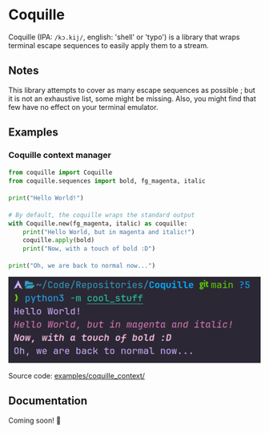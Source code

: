 # Coquille

Coquille (IPA: `/kɔ.kij/`, english: 'shell' or 'typo') is a library that wraps terminal escape sequences to easily apply them to a stream.

## Notes

This library attempts to cover as many escape sequences as possible ; but it is not an exhaustive list, some might be missing. Also, you might find that few have no effect on your terminal emulator.

## Examples

### Coquille context manager

```py
from coquille import Coquille
from coquille.sequences import bold, fg_magenta, italic

print("Hello World!")

# By default, the coquille wraps the standard output
with Coquille.new(fg_magenta, italic) as coquille:
    print("Hello World, but in magenta and italic!")
    coquille.apply(bold)
    print("Now, with a touch of bold :D")

print("Oh, we are back to normal now...")
```

![screenshot.png](./examples/coquille_context/screenshot.png)

Source code: [examples/coquille_context/](./examples/coquille_context/__main__.py)

## Documentation

Coming soon! 🚧
